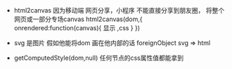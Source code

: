- html2canvas 因为移动端 网页分享，小程序 不能直接分享到朋友圈， 将整个网页或一部分专场canvas
 html2canvas(dom,{
   onrendered:function(canvas){
     显示 ,css
   }
 })

- svg 是图片
  假如他能将dom 画在他内部的话
  foreignObject svg => html

- getComputedStyle(dom,null)
  任何节点的css属性值都能拿到
  
